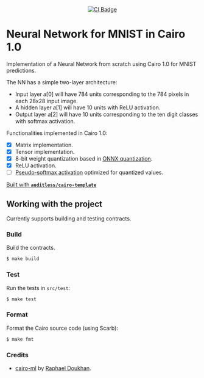 <p align="center">
  <a href="https://github.com/auditless/cairo-template/actions/workflows/test.yaml">
    <img src="https://github.com/auditless/cairo-template/actions/workflows/test.yaml/badge.svg?event=push" alt="CI Badge"/>
  </a>
</p>

# Neural Network for MNIST in Cairo 1.0

Implementation of a Neural Network from scratch using Cairo 1.0 for MNIST predictions.

The NN has a simple two-layer architecture: 
  - Input layer 𝑎[0] will have 784 units corresponding to the 784 pixels in each 28x28 input image. 
  - A hidden layer 𝑎[1] will have 10 units with ReLU activation.
  - Output layer 𝑎[2] will have 10 units corresponding to the ten digit classes with softmax activation.

Functionalities implemented in Cairo 1.0:
 - [X] Matrix implementation.
 - [X] Tensor implementation.
 - [X] 8-bit weight quantization based in [ONNX quantization](https://onnxruntime.ai/docs/performance/quantization.html#quantization-overview).
 - [X] ReLU activation.
 - [ ] [Pseudo-softmax activation](https://www.nature.com/articles/s41598-021-94691-7) optimized for quantized values.

[Built with **`auditless/cairo-template`**](https://github.com/auditless/cairo-template)

## Working with the project

Currently supports building and testing contracts.

### Build

Build the contracts.

```bash
$ make build
```

### Test

Run the tests in `src/test`:

```bash
$ make test
```

### Format

Format the Cairo source code (using Scarb):

```bash
$ make fmt
```

### Credits

- [cairo-ml](https://github.com/raphaelDkhn/cairo_ml) by [Raphael Doukhan](https://twitter.com/raphael_dkhn).
